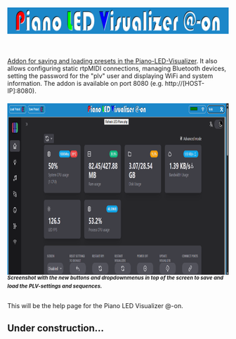 # <a href="https://github.com/geg1965/Piano-LED-Visualizer-Addon"><img src="https://raw.githubusercontent.com/geg1965/Piano-LED-Visualizer-Addon/master/Docs/pics/banner.png" align="center" height="60" width="100%" ><br/><br/>
Addon for saving and loading presets in the [Piano-LED-Visualizer](https://github.com/onlaj/Piano-LED-Visualizer). It also allows configuring static rtpMIDI connections, managing Bluetooth devices, setting the password for the "plv" user and displaying WiFi and system information. The addon is available on port 8080 (e.g. http://[HOST-IP]:8080).

##### <a href="[url](https://raw.githubusercontent.com/geg1965/Piano-LED-Visualizer-Addon/master/imgs/screenshot_1.png)"><img src="https://raw.githubusercontent.com/geg1965/Piano-LED-Visualizer-Addon/master/Docs/pics/screenshot_01.png" align="left" height="390" width="100%" ></a><sup> Screenshot with the new buttons and dropdownmenus in top of the screen to save and load the PLV-settings and sequences. </sup>


This will be the help page for the Piano LED Visualizer @-on.

## Under construction...


